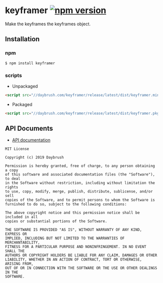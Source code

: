# keyframer [![npm version](https://badge.fury.io/js/keyframer.svg)](https://badge.fury.io/js/keyframer)

Make the keyframes the keyframes object.

## Installation
### npm
```bash
$ npm install keyframer
```

### scripts
* Unpackaged

```html
<script src="//daybrush.com/keyframer/release/latest/dist/keyframer.min.js"></script>
```

* Packaged
```html
<script src="//daybrush.com/keyframer/release/latest/dist/keyframer.pkgd.min.js"></script>
```

## API Documents
* [API documentation](https://daybrush.com/keyframer/release/latest/doc/)

```
MIT License

Copyright (c) 2019 Daybrush

Permission is hereby granted, free of charge, to any person obtaining a copy
of this software and associated documentation files (the "Software"), to deal
in the Software without restriction, including without limitation the rights
to use, copy, modify, merge, publish, distribute, sublicense, and/or sell
copies of the Software, and to permit persons to whom the Software is
furnished to do so, subject to the following conditions:

The above copyright notice and this permission notice shall be included in all
copies or substantial portions of the Software.

THE SOFTWARE IS PROVIDED "AS IS", WITHOUT WARRANTY OF ANY KIND, EXPRESS OR
IMPLIED, INCLUDING BUT NOT LIMITED TO THE WARRANTIES OF MERCHANTABILITY,
FITNESS FOR A PARTICULAR PURPOSE AND NONINFRINGEMENT. IN NO EVENT SHALL THE
AUTHORS OR COPYRIGHT HOLDERS BE LIABLE FOR ANY CLAIM, DAMAGES OR OTHER
LIABILITY, WHETHER IN AN ACTION OF CONTRACT, TORT OR OTHERWISE, ARISING FROM,
OUT OF OR IN CONNECTION WITH THE SOFTWARE OR THE USE OR OTHER DEALINGS IN THE
SOFTWARE.
```